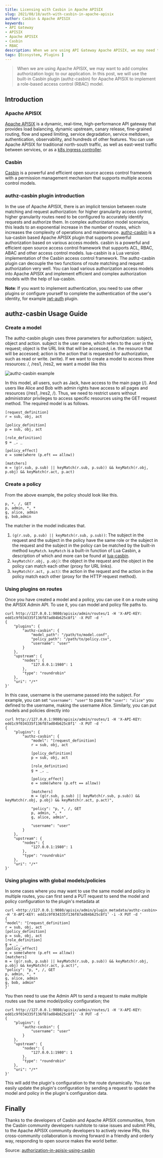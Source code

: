 ```yaml
---
title: Licensing with Casbin in Apache APISIX
slug: 2021/08/18/auth-with-casbin-in-apache-apisix
author: Casbin & Apache APISIX
keywords:
- API Gateway
- APISIX
- Apache APISIX
- Casbin
- RBAC
description: When we are using API Gateway Apache APISIX, we may need to add complex authorization logic. we can implement RBAC using APISIX's built-in Casbin plugin (authz-casbin).
tags: [Ecosystem, Plugins ]
---
```


> When we are using Apache APISIX, we may want to add complex authorization logic to our application. In this post, we will use the built-in Casbin plugin (authz-casbin) for Apache APISIX to implement a role-based access control (RBAC) model.

<!--truncate-->

## Introduction

### Apache APISIX

[Apache APISIX](https://github.com/apache/apisix) is a dynamic, real-time, high-performance API gateway that provides load balancing, dynamic upstream, canary release, fine-grained routing, flow and speed limiting, service degradation, service meltdown, authentication, observability, and hundreds of other features. You can use Apache APISIX for traditional north-south traffic, as well as east-west traffic between services, or as a [k8s ingress controller](https://github.com/apache/apisix-ingress-controller).

### Casbin

[Casbin](https://casbin.org/zh-CN/) is a powerful and efficient open source access control framework with a permission management mechanism that supports multiple access control models.

### authz-casbin plugin introduction

In the use of Apache APISIX, there is an implicit tension between route matching and request authorization: for higher granularity access control, higher granularity routes need to be configured to accurately identify requests and authorize them. In complex authorization model scenarios, this leads to an exponential increase in the number of routes, which increases the complexity of operations and maintenance.
[authz-casbin](https://github.com/apache/apisix/blob/d9b928321fcdd12eef024df8c7c410424c1e0c8b/docs/en/latest/plugins/authz-casbin.md) is a lua-casbin based Apache APISIX plugin that supports powerful authorization based on various access models. casbin is a powerful and efficient open source access control framework that supports ACL, RBAC, ABAC and other access control models. lua-casbin is a Lua version implementation of the Casbin access control framework.
The authz-casbin plugin can decouple the two functions of route matching and request authorization very well. You can load various authorization access models into Apache APISIX and implement efficient and complex authorization models with the help of lua-casbin.

**Note**: If you want to implement authentication, you need to use other plugins or configure yourself to complete the authentication of the user's identity, for example [jwt-auth](https://github.com/apache/apisix/blob/master/docs/zh/latest/plugins/jwt-auth.md) plugin.

## authz-casbin Usage Guide

### Create a model

The authz-casbin plugin uses three parameters for authorization: subject, object and action. subject is the user name, which refers to the user in the request; object is the URL link that will be accessed, i.e. the resource that will be accessed; action is the action that is requested for authorization, such as read or write. (write).
If we want to create a model to access three resources: /, /res1, /res2, we want a model like this

![authz-casbin example](https://static.apiseven.com/202108/1639467795044-8676c5cb-00e0-48e1-b7b1-929e37c87b75.png)

In this model, all users, such as Jack, have access to the main page (/). And users like Alice and Bob with admin rights have access to all pages and resources (/res1, /res2, /). Thus, we need to restrict users without administrator privileges to access specific resources using the GET request method. The required model is as follows.

```shell
[request_definition]
r = sub, obj, act

[policy_definition]
p = sub, obj, act

[role_definition]
g = _, _

[policy_effect]
e = some(where (p.eft == allow))

[matchers]
m = (g(r.sub, p.sub) || keyMatch(r.sub, p.sub)) && keyMatch(r.obj, p.obj) && keyMatch(r.act, p.act)
```

### Create a policy

From the above example, the policy should look like this.

```shell
p, *, /, GET
p, admin, *, *
g, alice, admin
g, bob,admin
```

The matcher in the model indicates that.

1. `(g(r.sub, p.sub) || keyMatch(r.sub, p.sub))`: The subject in the request and the subject in the policy have the same role or the subject in the request and the subject in the policy can be matched by the built-in method `keyMatch`. `keyMatch` is a built-in function of Lua Casbin, a description of which and more can be found at [lua-casbin](https://github.com/casbin/lua-casbin/blob/master/src/util/BuiltInFunctions.lua).
2. `keyMatch(r.obj, p.obj)`: the object in the request and the object in the policy can match each other (proxy for URL links).
3. `keyMatch(r.act, p.act)`: the action in the request and the action in the policy match each other (proxy for the HTTP request method).

### Using plugins on routes

Once you have created a model and a policy, you can use it on a route using the APISIX Admin API. To use it, you can model and policy file paths to.

```shell
curl http://127.0.0.1:9080/apisix/admin/routes/1 -H 'X-API-KEY: edd1c9f034335f136f87ad84b625c8f1' -X PUT -d '
{
    "plugins": {
        "authz-casbin": {
            "model_path": "/path/to/model.conf",
            "policy_path": "/path/to/policy.csv",
            "username": "user"
        }
    },
    "upstream": {
        "nodes": {
            "127.0.0.1:1980": 1
        },
        "type": "roundrobin"
    },
    "uri": "/*"
}'
```

In this case, username is the username passed into the subject. For example, you can set `"username": "user"` to pass the `"user": "alice"` you defined to the username, making the username Alice.
Similarly, you can put models and policies directly into

```shell
curl http://127.0.0.1:9080/apisix/admin/routes/1 -H 'X-API-KEY: edd1c9f034335f136f87ad84b625c8f1' -X PUT -d '
{
    "plugins": {
        "authz-casbin": {
            "model": "[request_definition]
            r = sub, obj, act

            [policy_definition]
            p = sub, obj, act

            [role_definition]
            g = _, _

            [policy_effect]
            e = some(where (p.eft == allow))

            [matchers]
            m = (g(r.sub, p.sub) || keyMatch(r.sub, p.sub)) && keyMatch(r.obj, p.obj) && keyMatch(r.act, p.act)",

            "policy": "p, *, /, GET
            p, admin, *, *
            g, alice, admin",

            "username": "user"
        }
    },
    "upstream": {
        "nodes": {
            "127.0.0.1:1980": 1
        },
        "type": "roundrobin"
    },
    "uri": "/*"
}'
```

### Using plugins with global models/policies

In some cases where you may want to use the same model and policy in multiple routes, you can first send a PUT request to send the model and policy configuration to the plugin's metadata at

```shell
curl <http://127.0.0.1:9080/apisix/admin/plugin_metadata/authz-casbin> -H 'X-API-KEY: edd1c9f034335f136f87ad84b625c8f1' -i -X PUT -d '
{
"model": "[request_definition]
r = sub, obj, act
[policy_definition]
p = sub, obj, act
[role_definition]
g = _, _
[policy_effect]
e = some(where (p.eft == allow))
[matchers]
m = (g(r.sub, p.sub) || keyMatch(r.sub, p.sub)) && keyMatch(r.obj, p.obj) && keyMatch(r.act, p.act)",
"policy": "p, *, /, GET
p, admin, *, *
g, alice, admin
g, bob, admin"
}'
```

You then need to use the Admin API to send a request to make multiple routes use the same model/policy configuration; the

```shell
curl http://127.0.0.1:9080/apisix/admin/routes/1 -H 'X-API-KEY: edd1c9f034335f136f87ad84b625c8f1' -X PUT -d '
{
    "plugins": {
        "authz-casbin": {
            "username": "user"
        }
    },
    "upstream": {
        "nodes": {
            "127.0.0.1:1980": 1
        },
        "type": "roundrobin"
    },
    "uri": "/*"
}'
```

This will add the plugin's configuration to the route dynamically. You can easily update the plugin's configuration by sending a request to update the model and policy in the plugin's configuration data.

## Finally

Thanks to the developers of Casbin and Apache APISIX communities, from the Casbin community developers rushitote to raise issues and submit PRs, to the Apache APISIX community developers to actively review PRs, this cross-community collaboration is moving forward in a friendly and orderly way, responding to open source makes the world better.

Source: [authorization-in-apisix-using-casbin](https://medium.com/@rushitote/authorization-in-apisix-using-casbin-59b693669d6d)

